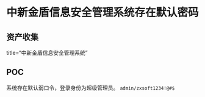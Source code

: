 # 中新金盾信息安全管理系统存在默认密码

## 资产收集
title=“中新金盾信息安全管理系统”

## POC
系统存在默认弱口令，登录身份为超级管理员。
`admin/zxsoft1234!@#$`